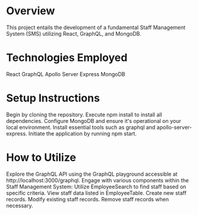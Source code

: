 # Overview
This project entails the development of a fundamental Staff Management System (SMS) utilizing React, GraphQL, and MongoDB.

# Technologies Employed
React
GraphQL
Apollo Server Express
MongoDB

# Setup Instructions
Begin by cloning the repository.
Execute npm install to install all dependencies.
Configure MongoDB and ensure it's operational on your local environment.
Install essential tools such as graphql and apollo-server-express.
Initiate the application by running npm start.

# How to Utilize
Explore the GraphQL API using the GraphQL playground accessible at http://localhost:3000/graphql.
Engage with various components within the Staff Management System:
Utilize EmployeeSearch to find staff based on specific criteria.
View staff data listed in EmployeeTable.
Create new staff records.
Modify existing staff records.
Remove staff records when necessary.